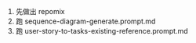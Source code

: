 

1. 先做出 repomix
2. 跑 sequence-diagram-generate.prompt.md
3. 跑 user-story-to-tasks-existing-reference.prompt.md